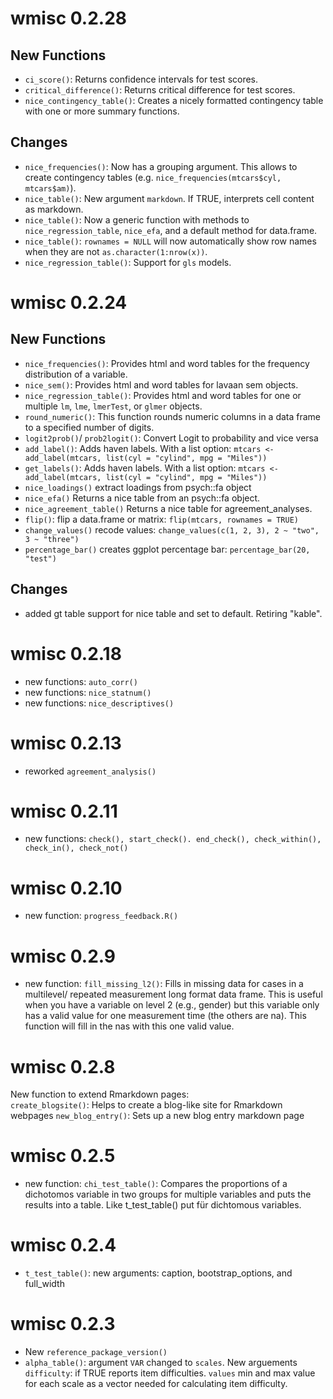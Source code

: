 
# wmisc 0.2.28

## New Functions

- `ci_score()`: Returns confidence intervals for test scores.
- `critical_difference()`: Returns critical difference for test scores.
- `nice_contingency_table()`: Creates a nicely formatted contingency table with one or more summary functions.

## Changes

- `nice_frequencies()`: Now has a grouping argument. This allows to create contingency tables (e.g. `nice_frequencies(mtcars$cyl, mtcars$am)`).
- `nice_table()`: New argument `markdown`. If TRUE, interprets cell content as markdown.
- `nice_table()`: Now a generic function with methods to `nice_regression_table`, `nice_efa`, and a default method for data.frame.
- `nice_table()`: `rownames = NULL` will now automatically show row names when they are not `as.character(1:nrow(x))`.
- `nice_regression_table()`: Support for `gls` models.

# wmisc 0.2.24

## New Functions

- `nice_frequencies()`: Provides html and word tables for the frequency distribution of a variable.
- `nice_sem()`: Provides html and word tables for lavaan sem objects.
- `nice_regression_table()`: Provides html and word tables for one or multiple `lm`, `lme`, `lmerTest`, or `glmer` objects.
- `round_numeric()`: This function rounds numeric columns in a data frame to a specified number of digits.
- `logit2prob()`/ `prob2logit()`: Convert Logit to probability and vice versa
- `add_label()`: Adds haven labels. With a list option: `mtcars <- add_label(mtcars, list(cyl = "cylind", mpg = "Miles"))`
- `get_labels()`: Adds haven labels. With a list option: `mtcars <- add_label(mtcars, list(cyl = "cylind", mpg = "Miles"))`
- `nice_loadings()` extract loadings from psych::fa object
- `nice_efa()` Returns a nice table from an psych::fa object.
- `nice_agreement_table()` Returns a nice table for agreement_analyses.
- `flip()`: flip a data.frame or matrix: `flip(mtcars, rownames = TRUE)`
- `change_values()` recode values: `change_values(c(1, 2, 3), 2 ~ "two", 3 ~ "three")`
- `percentage_bar()` creates ggplot percentage bar: `percentage_bar(20, "test")`

## Changes

- added gt table support for nice table and set to default. Retiring "kable".


# wmisc 0.2.18

- new functions: `auto_corr()`
- new functions: `nice_statnum()`
- new functions: `nice_descriptives()`

# wmisc 0.2.13

- reworked `agreement_analysis()`

# wmisc 0.2.11

- new functions: `check(), start_check(). end_check(), check_within(), check_in(), check_not()`

# wmisc 0.2.10

- new function: `progress_feedback.R()`

# wmisc 0.2.9

- new function: `fill_missing_l2()`: Fills in missing data for cases in a multilevel/ 
repeated measurement long format data frame. This is useful when you have a variable
on level 2 (e.g., gender) but this variable only has a valid value for one measurement time (the others are na). This function will fill in the nas with this one valid value.


# wmisc 0.2.8

New function to extend Rmarkdown pages:  
`create_blogsite()`: Helps to create a blog-like site for Rmarkdown webpages
`new_blog_entry()`: Sets up a new blog entry markdown page

# wmisc 0.2.5

- new function: `chi_test_table()`: Compares the proportions of a dichotomos variable in two groups for multiple variables and puts the results into a table. Like t_test_table() put für dichtomous variables.

# wmisc 0.2.4

- `t_test_table()`: new arguments: caption, bootstrap_options, and full_width

# wmisc 0.2.3

- New `reference_package_version()`
- `alpha_table()`: argument `VAR` changed to `scales`. New arguements `difficulty`: if TRUE reports item difficulties. `values` min and max value for each scale as a vector needed for calculating item difficulty.

